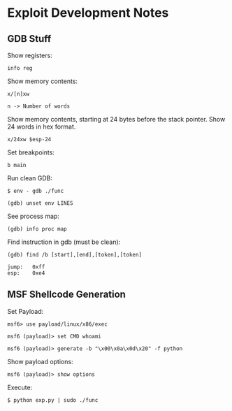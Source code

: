 # Exploit Development Notes

## GDB Stuff

Show registers:
```
info reg
```

Show memory contents:
```
x/[n]xw

n -> Number of words
```

Show memory contents, starting at 24 bytes before
the stack pointer.
Show 24 words in hex format.
```
x/24xw $esp-24
```

Set breakpoints:
```
b main
```

Run clean GDB:
```
$ env - gdb ./func

(gdb) unset env LINES
```

See process map:
```
(gdb) info proc map
```

Find instruction in gdb (must be clean):
```
(gdb) find /b [start],[end],[token],[token]

jump:   0xff
esp:    0xe4
```

## MSF Shellcode Generation

Set Payload:
```
msf6> use payload/linux/x86/exec

msf6 (payload)> set CMD whoami

msf6 (payload)> generate -b "\x00\x0a\x0d\x20" -f python
```

Show payload options:
```
msf6 (payload)> show options
```

Execute:
```
$ python exp.py | sudo ./func
```
